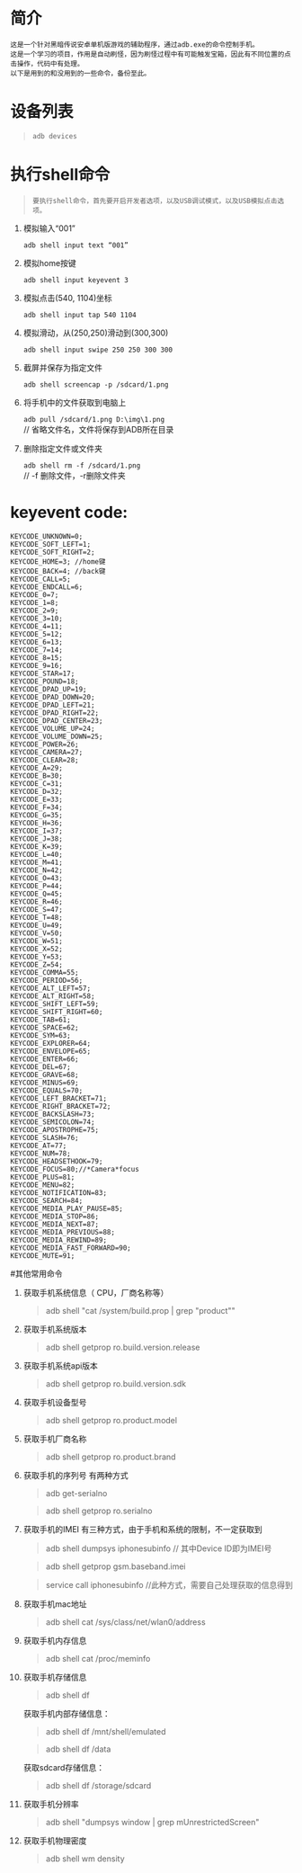 # 简介
    这是一个针对黑暗传说安卓单机版游戏的辅助程序，通过adb.exe的命令控制手机。
    这是一个学习的项目，作用是自动刷怪，因为刷怪过程中有可能触发宝箱，因此有不同位置的点击操作，代码中有处理。
    以下是用到的和没用到的一些命令，备份至此。



# 设备列表

>     adb devices

# 执行shell命令
>     要执行shell命令，首先要开启开发者选项，以及USB调试模式，以及USB模拟点击选项。

1. 模拟输入“001” 

     `adb shell input text “001”`

2. 模拟home按键 

     `adb shell input keyevent 3`

3. 模拟点击(540, 1104)坐标 

     `adb shell input tap 540 1104`

4. 模拟滑动，从(250,250)滑动到(300,300) 

     `adb shell input swipe 250 250 300 300`

5. 截屏并保存为指定文件

     `adb shell screencap -p /sdcard/1.png`

6. 将手机中的文件获取到电脑上

     `adb pull /sdcard/1.png D:\img\1.png`  
     // 省略文件名，文件将保存到ADB所在目录

7. 删除指定文件或文件夹

     `adb shell rm -f /sdcard/1.png`  
     // -f 删除文件，-r删除文件夹


# keyevent code: #

    KEYCODE_UNKNOWN=0;
    KEYCODE_SOFT_LEFT=1;
    KEYCODE_SOFT_RIGHT=2;
    KEYCODE_HOME=3; //home键
    KEYCODE_BACK=4; //back键
    KEYCODE_CALL=5;
    KEYCODE_ENDCALL=6;
    KEYCODE_0=7;
    KEYCODE_1=8;
    KEYCODE_2=9;
    KEYCODE_3=10;
    KEYCODE_4=11;
    KEYCODE_5=12;
    KEYCODE_6=13;
    KEYCODE_7=14;
    KEYCODE_8=15;
    KEYCODE_9=16;
    KEYCODE_STAR=17;
    KEYCODE_POUND=18;
    KEYCODE_DPAD_UP=19;
    KEYCODE_DPAD_DOWN=20;
    KEYCODE_DPAD_LEFT=21;
    KEYCODE_DPAD_RIGHT=22;
    KEYCODE_DPAD_CENTER=23;
    KEYCODE_VOLUME_UP=24;
    KEYCODE_VOLUME_DOWN=25;
    KEYCODE_POWER=26;
    KEYCODE_CAMERA=27;
    KEYCODE_CLEAR=28;
    KEYCODE_A=29;
    KEYCODE_B=30;
    KEYCODE_C=31;
    KEYCODE_D=32;
    KEYCODE_E=33;
    KEYCODE_F=34;
    KEYCODE_G=35;
    KEYCODE_H=36;
    KEYCODE_I=37;
    KEYCODE_J=38;
    KEYCODE_K=39;
    KEYCODE_L=40;
    KEYCODE_M=41;
    KEYCODE_N=42;
    KEYCODE_O=43;
    KEYCODE_P=44;
    KEYCODE_Q=45;
    KEYCODE_R=46;
    KEYCODE_S=47;
    KEYCODE_T=48;
    KEYCODE_U=49;
    KEYCODE_V=50;
    KEYCODE_W=51;
    KEYCODE_X=52;
    KEYCODE_Y=53;
    KEYCODE_Z=54;
    KEYCODE_COMMA=55;
    KEYCODE_PERIOD=56;
    KEYCODE_ALT_LEFT=57;
    KEYCODE_ALT_RIGHT=58;
    KEYCODE_SHIFT_LEFT=59;
    KEYCODE_SHIFT_RIGHT=60;
    KEYCODE_TAB=61;
    KEYCODE_SPACE=62;
    KEYCODE_SYM=63;
    KEYCODE_EXPLORER=64;
    KEYCODE_ENVELOPE=65;
    KEYCODE_ENTER=66;
    KEYCODE_DEL=67;
    KEYCODE_GRAVE=68;
    KEYCODE_MINUS=69;
    KEYCODE_EQUALS=70;
    KEYCODE_LEFT_BRACKET=71;
    KEYCODE_RIGHT_BRACKET=72;
    KEYCODE_BACKSLASH=73;
    KEYCODE_SEMICOLON=74;
    KEYCODE_APOSTROPHE=75;
    KEYCODE_SLASH=76;
    KEYCODE_AT=77;
    KEYCODE_NUM=78;
    KEYCODE_HEADSETHOOK=79;
    KEYCODE_FOCUS=80;//*Camera*focus
    KEYCODE_PLUS=81;
    KEYCODE_MENU=82;
    KEYCODE_NOTIFICATION=83;
    KEYCODE_SEARCH=84;
    KEYCODE_MEDIA_PLAY_PAUSE=85;
    KEYCODE_MEDIA_STOP=86;
    KEYCODE_MEDIA_NEXT=87;
    KEYCODE_MEDIA_PREVIOUS=88;
    KEYCODE_MEDIA_REWIND=89;
    KEYCODE_MEDIA_FAST_FORWARD=90;
    KEYCODE_MUTE=91;
    
#其他常用命令
1. 获取手机系统信息（ CPU，厂商名称等）
    >adb shell "cat /system/build.prop | grep "product""

2. 获取手机系统版本
    >adb shell getprop ro.build.version.release

3. 获取手机系统api版本
    >adb shell getprop ro.build.version.sdk

4. 获取手机设备型号
    >adb shell getprop ro.product.model

5. 获取手机厂商名称
    >adb shell getprop ro.product.brand

6. 获取手机的序列号  有两种方式
    >adb get-serialno

    >adb shell getprop ro.serialno

7. 获取手机的IMEI       有三种方式，由于手机和系统的限制，不一定获取到
    >adb shell dumpsys iphonesubinfo     // 其中Device ID即为IMEI号

    >adb shell getprop gsm.baseband.imei

    >service call iphonesubinfo      //此种方式，需要自己处理获取的信息得到

8. 获取手机mac地址

    >adb shell cat /sys/class/net/wlan0/address


9. 获取手机内存信息
    >adb shell cat /proc/meminfo

10. 获取手机存储信息
    >adb shell df

	获取手机内部存储信息：

    >adb shell df /mnt/shell/emulated

    >adb shell df /data

	获取sdcard存储信息：

    >adb shell df /storage/sdcard

11. 获取手机分辨率
    >adb shell "dumpsys window | grep mUnrestrictedScreen"

12. 获取手机物理密度
    >adb shell wm density